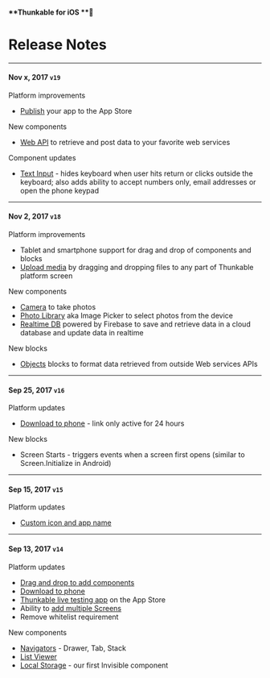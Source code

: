 #### **Thunkable for iOS **

# Release Notes

---

#### Nov x, 2017 `v19`

Platform improvements

* [Publish](/ios/publish.md) your app to the App Store

New components

* [Web API](/ios/components/storage/web-api.md) to retrieve and post data to your favorite web services

Component updates

* [Text Input](/ios/components/user-interface/text-input.md) - hides keyboard when user hits return or clicks outside the keyboard; also adds ability to accept numbers only, email addresses or open the phone keypad

---

#### Nov 2, 2017 `v18`

Platform improvements

* Tablet and smartphone support for drag and drop of components and blocks
* [Upload media](/ios/components/app-settings/upload-media.md) by dragging and dropping files to any part of Thunkable platform screen

New components

* [Camera](/ios/components/media/camera.md) to take photos
* [Photo Library](/ios/components/media/photo-library.md) aka Image Picker to select photos from the device
* [Realtime DB](/ios/components/storage/realtime-db.md) powered by Firebase to save and retrieve data in a cloud database and update data in realtime 

New blocks

* [Objects](/ios/blocks/objects.md) blocks to format data retrieved from outside Web services APIs

---

#### Sep 25, 2017 `v16`

Platform updates

* [Download to phone](https://docs.thunkable.com/ios/download.html#step-4-download) - link only active for 24 hours

New blocks

* Screen Starts - triggers events when a screen first opens \(similar to Screen.Initialize in Android\)

---

#### Sep 15, 2017 `v15`

Platform updates

* [Custom icon and app name](/ios/components/app-settings/custom-icon-+-app-name.md)

---

#### Sep 13, 2017 `v14`

Platform updates

* [Drag and drop to add components](https://docs.thunkable.com/ios/create.html#step-5：-add-app-components)
* [Download to phone](//ios/download.md#step-4-download)
* [Thunkable live testing app](http://appstore.com/thunkablelive) on the App Store
* Ability to [add multiple Screens](https://docs.thunkable.com/ios/components/user-interface/screen.html#add-multiple-screens-under-a-navigator)
* Remove whitelist requirement

New components

* [Navigators](/ios/components/navigators/README.md) - Drawer, Tab, Stack
* [List Viewer](/ios/components/user-interface/list-view.md)
* [Local Storage](/ios/components/storage/local-storage.md) - our first Invisible component



